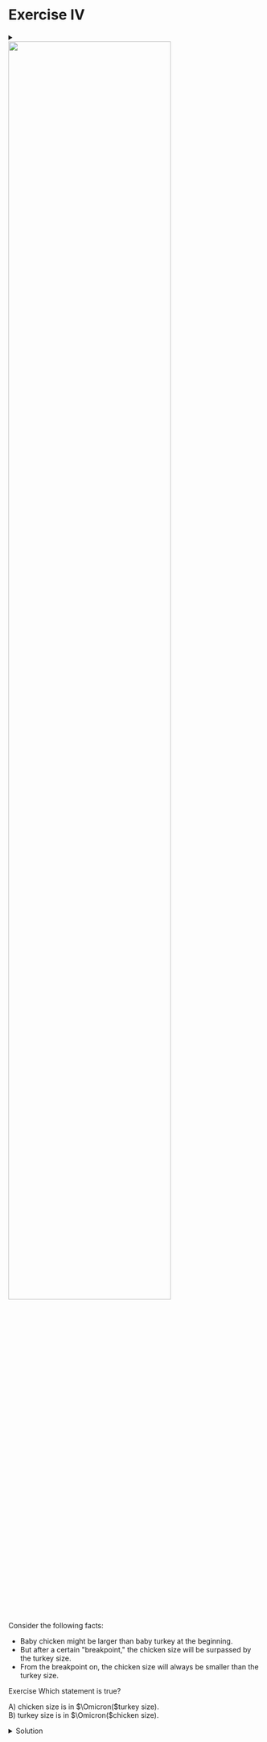 # Exercise IV

<div id="outcomes"><details><summary></summary>

* Use the mathematical definition of Big-Oh to prove the asymptotic running time of a given program.

</details></div>

<div class="center">
<img src="../../img/10/2020-09-22-22-19-07.png" width="80%">
</div>

Consider the following facts:

* Baby chicken might be larger than baby turkey at the beginning. 
* But after a certain "breakpoint," the chicken size will be surpassed by the turkey size.
* From the breakpoint on, the chicken size will always be smaller than the turkey size.

<span class="tag">Exercise</span> Which statement is true?

A) chicken size is in $\Omicron($turkey size$)$. \
B) turkey size is in $\Omicron($chicken size$)$.

<details class="solution" data-release="Sep 20, 2023 17:00:00">
<summary>Solution</summary>

Chicken's growth order is smaller than turkey's, or chicken size is in $\Omicron($turkey size$)$.

The breakout point is the $n_0$ in the mathematical definition of Big-Oh.

<div class="center">
<img src="../../img/10/2020-09-22-21-27-20.png" width="50%">
</div>

</details>